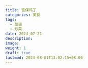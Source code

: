 ```yaml
---
title: 宫保鸡丁
categories: 美食
tags:
  - 菜谱
  - 炒菜
date: 2024-07-21
description: 
image: 
weight: 1
draft: true
lastmod: 2024-08-01T13:02:15+08:00
---
```

